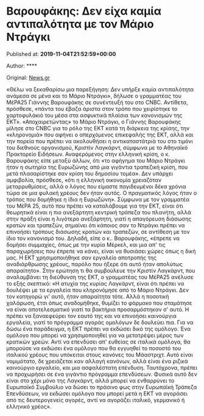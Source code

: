 
# Βαρουφάκης: Δεν είχα καμία αντιπαλότητα με τον Μάριο Ντράγκι

Published at: **2019-11-04T21:52:59+00:00**

Author: ****

Original: [News.gr](https://www.news.gr/politikh/article/2019737/varoufakis-den-icha-kamia-antipalotita-me-ton-mario-ntragki.html)

«Θέλω να ξεκαθαρίσω μια παρεξήγηση: Δεν υπήρξε καμία αντιπαλότητα ανάμεσα σε μένα και το Μάριο Ντράγκι», δήλωσε ο γραμματέας του ΜέΡΑ25 Γιάννης Βαρουφάκης σε συνέντευξή του στο CNBC. Αντίθετα, πρόσθεσε, «πάντα του έβαζα άριστα στον τρόπο που χειρίστηκε το χαρτοφυλάκιό του μέσα στα ασφυκτικά πλαίσια των κανονισμών της ΕΚΤ».
«Αποχαιρετώντας» το Μάριο Ντράγκι, ο Γιάννης Βαρουφάκης μίλησε στο CNBC για το ρόλο της ΕΚΤ κατά τη διάρκεια της κρίσης, την «κληρονομιά» που αφήνει ο απερχόμενος επικεφαλής της ΕΚΤ, αλλά και την πορεία που πρέπει να ακολουθήσει η αντικαταστάτριά του στο τιμόνι του διεθνούς οργανισμού, Κριστίν Λαγκάρντ, σύμφωνα με το Αθηναϊκό Πρακτορείο Ειδήσεων.
Αναφερόμενος στην ελληνική κρίση, ο κ. Βαρουφάκης είπε μεταξύ άλλων, ότι «το αφήγημα του Μάριο Ντράγκι ήταν η σωτηρία της Ευρωζώνης από μια γιγάντια τραπεζική κρίση, που μετά πλασαρίστηκε σαν κρίση του δημοσίου τομέα». Δεν υπάρχει αμφιβολία, πρόσθεσε, «ότι η ελληνική οικονομία χρειαζόταν μεταρρυθμίσεις, αλλά ο λόγος που είμαστε παγιδευμένοι δέκα χρόνια τώρα σε μια φυλακή χρέους δεν ήταν αυτός. Ο πραγματικός λόγος ήταν ο τρόπος που δομήθηκε η ίδια η Ευρωζώνη».
Σύμφωνα με τον γραμματέα του ΜέΡΑ 25, αυτό που πρέπει να καταλάβουμε για την ΕΚΤ, είναι ότι θεωρητικά είναι η πιο ανεξάρτητη κεντρική τράπεζα του πλανήτη, αλλά στην πράξη είναι η λιγότερο ανεξάρτητη, γιατί η απαγόρευση διάσωσης κρατών και τραπεζών, σημαίνει ότι κάποιος σαν το Ντράγκι πρέπει να επινοήσει τρόπους διάσωσης κρατών και τραπεζών, σε αντίθεση με τον ίδιο τον κανονισμό του. Δηλαδή, είπε ο κ.. Βαρουφάκης, «έπρεπε να δομήσει συμμαχίες, όπως με την κυρία Μέρκελ, και μια απ' τις παραχωρήσεις που έπρεπε να κάνει, είναι να θυσιάσει χώρες όπως η δική μας. Η ΕΚΤ χρησιμοποιήθηκε σαν εργαλείο αποτροπής της αναδιάρθρωσης χρέους, παρόλο που ήξερε ότι αυτό ήταν απολύτως απαραίτητο».
Στην ερώτηση τι θα συμβούλευε την Κριστίν Λαγκάρντ, που αναλαμβάνει τη διεύθυνση της ΕΚΤ, ο γραμματέας του ΜέΡΑ25 ανέλυσε το εξής σκεπτικό:
«Η ατυχία της κυρίας Λαγκάρντ, είναι ότι πρέπει να δουλέψει με τα εργαλεία που κληρονόμησε από το Μάριο Ντράγκι. Δεν τον κατηγορώ γι' αυτό, ήταν απαραίτητα τότε. Αλλά η ποσοτική χαλάρωση, έτσι όπως αναδομήθηκε, θυμίζει το φάρμακο που σταμάτησε να είναι αποτελεσματικό γιατί τα βακτήρια προσαρμόστηκαν σ' αυτό.
Η  πρέπει να ξαναεφεύρει τον εαυτό της και να επινοήσει καινούργια εργαλεία, γιατί το πρόγραμμα αγοράς ομολόγων δε δουλεύει πια. Για να δώσω ένα παράδειγμα, η ΕΚΤ πρέπει να εκδώσει δικό της ομόλογο. Ένα ομόλογο που μπορεί να χρησιμοποιηθεί για να μετατρέψει μέρος των κρατικών χρεών. Αντί να επενδύσει απ' ευθείας σε ιταλικά ομόλογα, θα μπορούσε να εκδώσει ένα ομόλογο που θα εγγυηθεί το ποσοστό του ιταλικού χρέους που υπόκειται στους κανόνες του Μάαστριχτ. Αυτό είναι νομιμότατο, δε χρειάζεται καν αλλαγή κανόνων, αλλά είναι ένα ριζικά καινούργιο εργαλείο, και μια ασφαλέστατη επένδυση. Ταυτόχρονα, πρέπει να προχωρήσει σε ένα γιγάντιο πρόγραμμα επενδύσεων. Φυσικά αυτό δεν είναι στο χέρι μόνο της Λαγκάρντ, αλλά μπορεί να ενθαρρύνει το Ευρωπαϊκό Συμβούλιο να δώσει το πράσινο φως στην Ευρωπαϊκή Τράπεζα Επενδύσεων, να εκδώσει ομόλογα που μπορεί μετά η ΕΚΤ να αγοράσει από τις δευτερογενείς αγορές, αντί να αγοράζει ιταλικό, γερμανικό ή ελληνικό χρέος».
